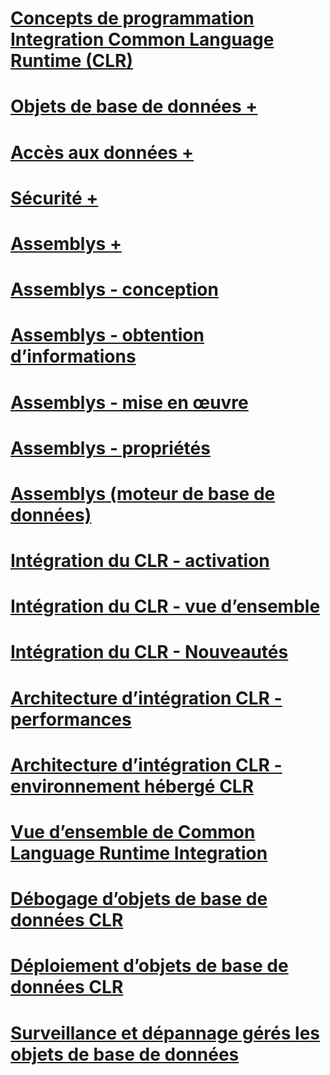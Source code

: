 # [Concepts de programmation Integration Common Language Runtime (CLR)](common-language-runtime-clr-integration-programming-concepts.md)

# [Objets de base de données +](../../relational-databases/clr-integration/database-objects/building-database-objects-with-common-language-runtime-clr-integration.md)
# [Accès aux données +](../../relational-databases/clr-integration/data-access/data-access-from-clr-database-objects.md)
# [Sécurité +](../../relational-databases/clr-integration/security/clr-integration-code-access-security.md)
# [Assemblys +](../../relational-databases/clr-integration/assemblies/managing-clr-integration-assemblies.md)

# [Assemblys - conception](assemblies-designing.md)
# [Assemblys - obtention d’informations](assemblies-getting-information.md)
# [Assemblys - mise en œuvre](assemblies-implementing.md)
# [Assemblys - propriétés](assemblies-properties.md)
# [Assemblys (moteur de base de données)](assemblies-database-engine.md)
# [Intégration du CLR - activation](clr-integration-enabling.md)
# [Intégration du CLR - vue d’ensemble](clr-integration-overview.md)
# [Intégration du CLR - Nouveautés](clr-integration-what-s-new.md)
# [Architecture d’intégration CLR - performances](clr-integration-architecture-performance.md)
# [Architecture d’intégration CLR - environnement hébergé CLR](clr-integration-architecture-clr-hosted-environment.md)
# [Vue d’ensemble de Common Language Runtime Integration](common-language-runtime-integration-overview.md)
# [Débogage d’objets de base de données CLR](debugging-clr-database-objects.md)
# [Déploiement d’objets de base de données CLR](deploying-clr-database-objects.md)
# [Surveillance et dépannage gérés les objets de base de données](monitoring-and-troubleshooting-managed-database-objects.md)
